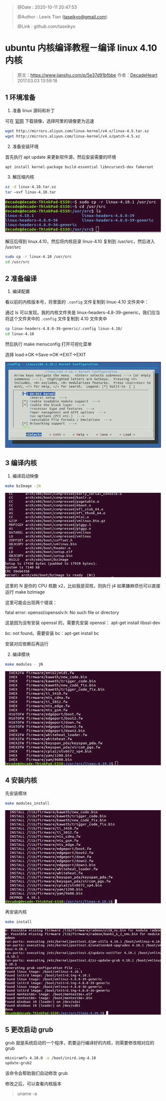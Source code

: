 > @Date    : 2020-10-11 20:47:53
>
> @Author  : Lewis Tian (taseikyo@gmail.com)
>
> @Link    : github.com/taseikyo

# ubuntu 内核编译教程－编译 linux 4.10 内核

> 原文：https://www.jianshu.com/p/5e37d91bfbbe 作者：[DecadeHeart](https://www.jianshu.com/u/daa5c20df567) 2017.03.03 13:59:18

## 1 环境准备

1. 准备 linux 源码和补丁

可在 [官网](http://www.kernel.org) 下载镜像，选择阿里的镜像更为迅速

```Bash
wget http://mirrors.aliyun.com/linux-kernel/v4.x/linux-4.5.tar.xz
wget http://mirrors.aliyun.com/linux-kernel/v4.x/patch-4.5.xz
```

2. 准备安装环境

首先执行 apt update 来更新软件源，然后安装需要的环境

```Bash
apt install kernel-package build-essential libncurses5-dev fakeroot
```

3. 解压缩内核

```Bash
xz -d linux-4.10.tar.xz
tar –xvf linux-4.10.tar
```

![](../images/4958474-3e3b1ed75fddba42.webp)

解压后得到 linux.4.10，然后将内核目录 linux-4.10 复制到 /usr/src，然后进入 /usr/src

```Bash
sudo cp -r linux-4.10 /usr/src
cd /usr/src
```

## 2 准备编译

1. 编译配置

看以前的内核版本号，将里面的 `.config` 文件复制到 linux-4.10 文件夹中：

通过 ls 可以发现。我的内核文件夹是 linux-headers-4.8-39-generic，我们应当将这个文件夹中的 `.config` 文件复制到 4.10 文件夹中

```Bash
cp linux-headers-4.8.0-39-generic/.config linux-4.10/
cd linux-4.10
```

然后执行 make menuconfig 打开可视化菜单

选择 load→OK→Save→OK→EXIT→EXIT

![](../images/4958474-fa495e4133ee8f6c.webp)

## 3 编译内核

1. 编译启动映像

```Bash
make bzImage -jN
```

![](../images/4958474-544e0b7bc6929718.webp)

这里的 N 是你的 CPU 核数 x2，比如我是双核，则执行 j4 
如果嫌麻烦也可以直接运行 make bzImage

这里可能会出现两个错误：

fatal error: openssl/opensslv.h: No such file or directory

这是因为没有安装 openssl 的，需要先安装 openssl： apt-get install libssl-dev

bc: not found。需要安装 bc：apt-get install bc

安装对应依赖后再运行

2. 编译模块

```Bash
make modules - jN
```

![](../images/4958474-83687977675a426c.webp)

## 4 安装内核

先安装模块

```Bash
make modules_install
```

![](../images/4958474-74f94a20f9c5c52d.webp)

再安装内核

```Bash
make install
```

![](../images/4958474-1119a9f6a4a48e35.webp)

## 5 更改启动 grub

grub 就是系统启动的一个程序，若要运行编译好的内核，则需要修改相对应的 grub

```Bash
mkiniramfs 4.10.0 -o /boot/inird.img-4.10
update-grub2
```

该命令会帮助我们自动修改 grub

修改之后，可以查看内核版本

> uname -a